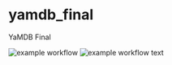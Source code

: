 # yamdb_final
YaMDB Final

![example workflow](https://github.com/github//workflows/yamdb_workflow.yml/badge.svg)
![example workflow](https://github.com/mutedop/yamdb_final/actions/workflows/yamdb_workflow.yml/badge.svg)
text
